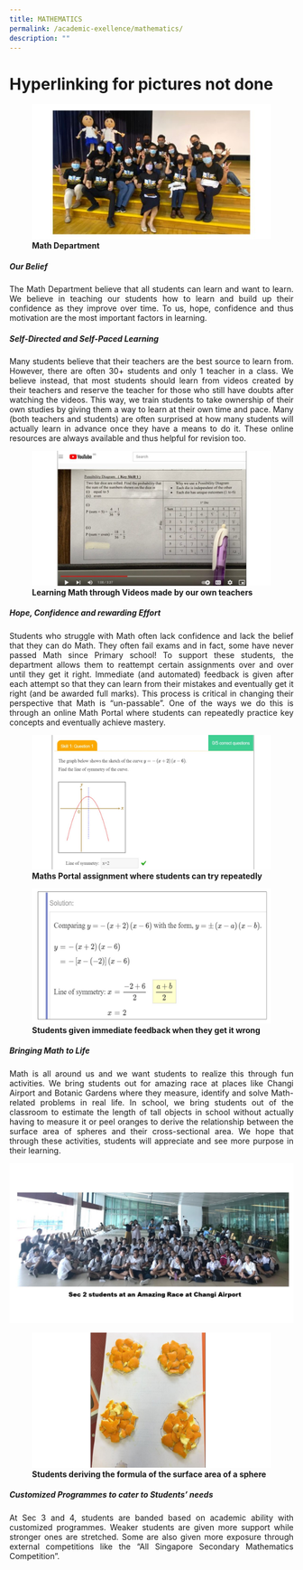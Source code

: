 ```yaml
---
title: MATHEMATICS
permalink: /academic-exellence/mathematics/
description: ""
---
```

# Hyperlinking for pictures not done
<figure>
<img src="/images/Slide1-3-600x338.jpg">
<figcaption> <strong> Math Department</strong> </figcaption>
</figure>

##### **Our Belief**

<p style="text-align: justify;"> The Math Department believe that all students can learn and want to learn. We believe in teaching our students how to learn and build up their confidence as they improve over time. To us, hope, confidence and thus motivation are the most important factors in learning. </p>

##### **Self-Directed and Self-Paced Learning**

<p style="text-align: justify;"> Many students believe that their teachers are the best source to learn from. However, there are often 30+ students and only 1 teacher in a class. We believe instead, that most students should learn from videos created by their teachers and reserve the teacher for those who still have doubts after watching the videos. This way, we train students to take ownership of their own studies by giving them a way to learn at their own time and pace. Many (both teachers and students) are often surprised at how many students will actually learn in advance once they have a means to do it. These online resources are always available and thus helpful for revision too. </p>

<figure>
<img src="/images/Slide2-3-1024x576.jpg">
<figcaption> <strong> Learning Math through Videos made by our own teachers</strong> </figcaption>
</figure>

##### **Hope, Confidence and rewarding Effort**

<p style="text-align: justify;"> Students who struggle with Math often lack confidence and lack the belief that they can do Math. They often fail exams and in fact, some have never passed Math since Primary school! To support these students, the department allows them to reattempt certain assignments over and over until they get it right. Immediate (and automated) feedback is given after each attempt so that they can learn from their mistakes and eventually get it right (and be awarded full marks). This process is critical in changing their perspective that Math is “un-passable”. One of the ways we do this is through an online Math Portal where students can repeatedly practice key concepts and eventually achieve mastery. </p>

<figure>
<img src="/images/Slide3-3.jpg">
<figcaption> <strong> Maths Portal assignment where students can try repeatedly</strong> </figcaption>
</figure>

<figure>
<img src="/images/Slide4-3.jpg">
<figcaption> <strong>Students given immediate feedback when they get it wrong</strong> </figcaption>
</figure>

##### **Bringing Math to Life**

<p style="text-align: justify;"> Math is all around us and we want students to realize this through fun activities. We bring students out for amazing race at places like Changi Airport and Botanic Gardens where they measure, identify and solve Math-related problems in real life. In school, we bring students out of the classroom to estimate the length of tall objects in school without actually having to measure it or peel oranges to derive the relationship between the surface area of spheres and their cross-sectional area. We hope that through these activities, students will appreciate and see more purpose in their learning. </p>

![](/images/Slide5-3.jpg)

<figure>
<img src="/images/Slide6-3.jpg">
<figcaption> <strong>Students deriving the formula of the surface area of a sphere</strong> </figcaption>
</figure>


##### **Customized Programmes to cater to Students’ needs**

<p style="text-align: justify;"> At Sec 3 and 4, students are banded based on academic ability with customized programmes. Weaker students are given more support while stronger ones are stretched. Some are also given more exposure through external competitions like the “All Singapore Secondary Mathematics Competition”. </p>